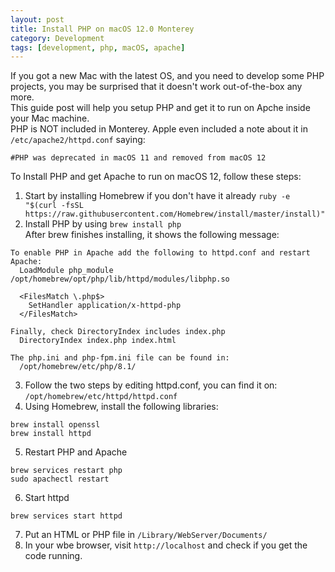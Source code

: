 ```yaml
---
layout: post
title: Install PHP on macOS 12.0 Monterey
category: Development
tags: [development, php, macOS, apache]
---
```

If you got a new Mac with the latest OS, and you need to develop some PHP projects, you may be surprised that it doesn't work out-of-the-box any more.  
This guide post will help you setup PHP and get it to run on Apche inside your Mac machine.  
PHP is NOT included in Monterey. Apple even included a note about it in `/etc/apache2/httpd.conf` saying:
```
#PHP was deprecated in macOS 11 and removed from macOS 12
```
To Install PHP and get Apache to run on macOS 12, follow these steps:
1. Start by installing Homebrew if you don't have it already
`ruby -e "$(curl -fsSL https://raw.githubusercontent.com/Homebrew/install/master/install)"`
2. Install PHP by using
`brew install php`  
After brew finishes installing, it shows the following message:  
```
To enable PHP in Apache add the following to httpd.conf and restart Apache:
  LoadModule php_module /opt/homebrew/opt/php/lib/httpd/modules/libphp.so

  <FilesMatch \.php$>
    SetHandler application/x-httpd-php
  </FilesMatch>

Finally, check DirectoryIndex includes index.php
  DirectoryIndex index.php index.html

The php.ini and php-fpm.ini file can be found in:
  /opt/homebrew/etc/php/8.1/
```
3. Follow the two steps by editing httpd.conf, you can find it on: `/opt/homebrew/etc/httpd/httpd.conf`
4. Using Homebrew, install the following libraries:
```
brew install openssl
brew install httpd
```
5. Restart PHP and Apache
```
brew services restart php
sudo apachectl restart
```
6. Start httpd
```
brew services start httpd
```
7. Put an HTML or PHP file in `/Library/WebServer/Documents/`
8. In your wbe browser, visit `http://localhost` and check if you get the code running.
